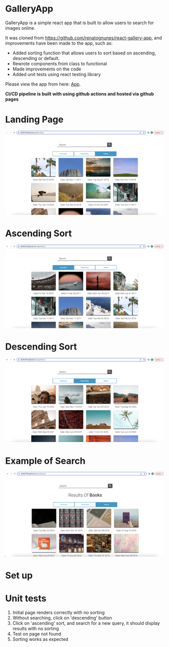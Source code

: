 # GalleryApp

GalleryApp is a simple react app that is built to allow users to search for images online.

It was cloned from https://github.com/renatognunes/react-gallery-app, and improvements have been made to the app, such as:

- Added sorting function that allows users to sort based on ascending, descending or default.
- Rewrote components from class to functional
- Made improvements on the code
- Added unit tests using react testing library

Please view the app from here: [App][app].

[app]: https://e0202709.github.io/galleryApp/

**CI/CD pipeline is built with using github actions and hosted via github pages** 


# Landing Page
![Landing Page](/public/galleryApp.png?raw=true "Landing Page")


# Ascending Sort

![Ascending Sort Page](/public/ascendingSort.png?raw=true "Ascending Sort Page")


# Descending Sort

![Descending Sort Page](/public/descendingSort.png?raw=true "Descending Sort Page")


# Example of Search

![Search Page](/public/search.png?raw=true "Search Page")



# Set up


# Unit tests 
1. Initial page renders correctly with no sorting
2. Without searching, click on 'descending' button
3. Click on 'ascending' sort, and search for a new query, it should display results with no sorting
4. Test on page not found
5. Sorting works as expected

